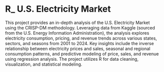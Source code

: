# R_ U.S. Electricity Market
This project provides an in-depth analysis of the U.S. Electricity Market using the CRISP-DM methodology. Leveraging data from Kaggle (sourced from the U.S. Energy Information Administration), the analysis explores electricity consumption, pricing, and revenue trends across various states, sectors, and seasons from 2001 to 2024. Key insights include the inverse relationship between electricity prices and sales, seasonal and regional consumption patterns, and predictive modeling of price, sales, and revenue using regression analysis. The project utilizes R for data cleaning, visualization, and statistical modeling.
